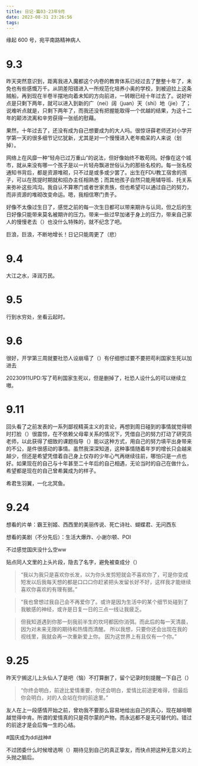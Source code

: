 ```yaml
---
title: 日记·篇03·23年9月
date: 2023-08-31 23:26:56
tags:
---
```

缘起 600 号，宛平南路精神病人

<!--more-->

# 9.3

昨天突然意识到，距离我进入魔都这个内卷的教育体系已经过去了整整十年了，未免也有些感慨万千。从阴差阳错进入一所规范化培养小奥的学校，到被迫拉上这条贼船，再到现在半卷半摆地向着未知的方向前进，一转眼已经十年过去了。说好听点是只剩下两年，就可以进入到新的广（nei）阔（juan）天（shi）地（jie）了；说难听点就是，只剩下两年了，而我还没有把握能取得一个优越的结果，为这十二年的颠沛流离和辛劳获得一张纸的慰藉。

果然，十年过去了，还没有成为自己想要成为的大人吗。很惊讶薛老师还对小学开学第一天的很多细节记忆犹新，尤其是对一个慢慢进入老年痴呆的人来说（划掉）。

网络上在风靡一种“轻舟已过万重山”的说法，但好像始终不敢苟同。好像在这个城市，就从来没有哪一个孩子是以一片轻舟飘进世俗认为的那些名校的。每一张名校通知书背后，都是资源堆砌，只不过是或多或少罢了。出生在FDU教工宿舍的孩子，可以在孩提时期就和招办主任相熟悉；而其他孩子自然只能用辅导班、托关系来弥补这些鸿沟。我自认不算寒门或者世家贵族，但也希望可以通过自己的努力，而非资源的堆砌改变命运。嗯，我相信寒门贵子。

好像不太像过生日了，感觉之前的每一次生日都可以带来期许与认同，但之后的生日好像只能带来莫名被期许的压力。带来一些过早加诸于身上的压力，带来自己家人的慢慢老去（）也没什么特殊的，就不纪念了吧。

巨浪，巨浪，不断地增长！日记只能周更了（悲）

# 9.4

大江之水，泽润万民。

# 9.5

行到水穷处，坐看云起时。

# 9.6

很好，开学第三周就要社恐人设崩塌了（）有仔细想过要不要把苟利国家生死以加进去

20230911UPD:写了苟利国家生死以，但是删掉了，社恐人设什么的可以继续立嗷。

# 9.11

回头看了之前发表的一系列鄙视精英主义的言论，再想到周日碰到的事情就觉得顿时打脸（）很震惊，在不依赖父母辈关系的情况下，凭借自己的努力打动了研究员老师，以此获得了细致的课题指导（）能以这种方式，用自己的努力填平出身带来的不公，是件很感动的事情。虽然我深深知道，这种事情随着年岁的增长只会越来越少，但还是希望凭借着自己身上仅存的少年心气再继续往前，哪怕只是一点也好。如果现在的自己与十年甚至二十年后的自己相遇，无论当时的自己在做什么，希望都是现在的自己曾希冀成为的样子。

希君生羽翼，一化北冥鱼。

# 9.24

想看的片单：霸王别姬、西西里的美丽传说、死亡诗社、蝴蝶君、无问西东

想看的美剧（不分先后）：生活大爆炸、小谢尔顿、POI

不过感觉国庆没什么空ww

贴点同人文里的上头片段，隐去了名字，避免被查成分（）

>“我以为我只是喜欢你长发，以为你头发剪短就会不喜欢你了，可是你变成短发以后我每天想的都是口口口你赶紧把头发留长好不好，这样我才能继续喜欢你喜欢的有理有据。”

>“我也曾想过我自己会不再爱你了。或许是因为生活中的某个细节处碰到了我敏感的神经，或许是日复一日的三点一线让我疲乏。

> 但我知道遇到你那一刻我前半生的坎坷都因你消弭。而此后的每一天清晨，因为对未来无限的期待和热情而清醒。
所以我想，只要你还会出现在我的视线里，我就会再一次重新爱上你。
因为这世界上有且仅有一个你。”


# 9.25

昨天宁搁这儿上头仙人了是吧（恼）不打算删了，留个记录时刻提醒一下自己（）

>“你终会明白，前途比爱情重要，你还会明白，爱情比前途更难得，但最后你会明白，对的人会站在你的前途里。”

友人在上一段感情开始之前，曾劝我不要那么容易地给出自己的真心，现在越咀嚼越觉得中肯。所谓的爱情真的只是荷尔蒙的产物，而永远都不是无可替代的。错过的前途才是会后悔一生的心结。

#国庆成为ddl战神#

不过团委什么时候增选啊（）期待见到自己的真正挚友，而快点把这种无意义的上头抛之脑后。
